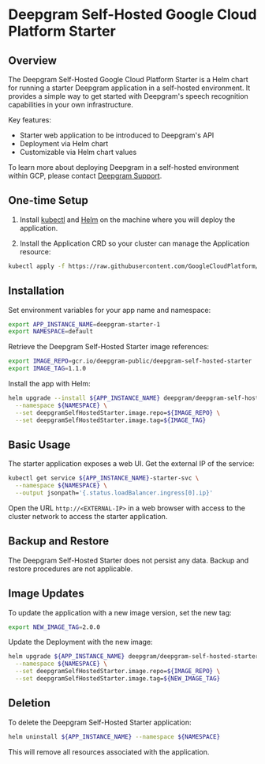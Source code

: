 # Deepgram Self-Hosted Google Cloud Platform Starter

## Overview

The Deepgram Self-Hosted Google Cloud Platform Starter is a Helm chart for running a starter Deepgram application in a self-hosted environment. It provides a simple way to get started with Deepgram's speech recognition capabilities in your own infrastructure. 

Key features:
- Starter web application to be introduced to Deepgram's API
- Deployment via Helm chart
- Customizable via Helm chart values

To learn more about deploying Deepgram in a self-hosted environment within GCP, please contact [Deepgram Support](https://deepgram.com/contact-us/).

## One-time Setup 

1. Install [kubectl](https://kubernetes.io/docs/tasks/tools/) and [Helm](https://helm.sh/docs/intro/install/) on the machine where you will deploy the application.

2. Install the Application CRD so your cluster can manage the Application resource:

```bash
kubectl apply -f https://raw.githubusercontent.com/GoogleCloudPlatform/marketplace-k8s-app-tools/master/crd/app-crd.yaml
```

## Installation

Set environment variables for your app name and namespace:

```bash
export APP_INSTANCE_NAME=deepgram-starter-1
export NAMESPACE=default
```

Retrieve the Deepgram Self-Hosted Starter image references:

```bash
export IMAGE_REPO=gcr.io/deepgram-public/deepgram-self-hosted-starter
export IMAGE_TAG=1.1.0
```

Install the app with Helm:

```bash
helm upgrade --install ${APP_INSTANCE_NAME} deepgram/deepgram-self-hosted-starter \
  --namespace ${NAMESPACE} \
  --set deepgramSelfHostedStarter.image.repo=${IMAGE_REPO} \
  --set deepgramSelfHostedStarter.image.tag=${IMAGE_TAG}
```

## Basic Usage

The starter application exposes a web UI. Get the external IP of the service:

```bash
kubectl get service ${APP_INSTANCE_NAME}-starter-svc \
  --namespace ${NAMESPACE} \
  --output jsonpath='{.status.loadBalancer.ingress[0].ip}'
```

Open the URL `http://<EXTERNAL-IP>` in a web browser with access to the cluster network to access the starter application.

## Backup and Restore

The Deepgram Self-Hosted Starter does not persist any data. Backup and restore procedures are not applicable.

## Image Updates

To update the application with a new image version, set the new tag:

```bash
export NEW_IMAGE_TAG=2.0.0
```

Update the Deployment with the new image:

```bash 
helm upgrade ${APP_INSTANCE_NAME} deepgram/deepgram-self-hosted-starter \
  --namespace ${NAMESPACE} \
  --set deepgramSelfHostedStarter.image.repo=${IMAGE_REPO} \
  --set deepgramSelfHostedStarter.image.tag=${NEW_IMAGE_TAG}
```

## Deletion

To delete the Deepgram Self-Hosted Starter application:

```bash
helm uninstall ${APP_INSTANCE_NAME} --namespace ${NAMESPACE}
```

This will remove all resources associated with the application.
